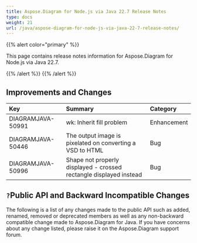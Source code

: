 ```yaml
---
title: Aspose.Diagram for Node.js via Java 22.7 Release Notes
type: docs
weight: 21
url: /java/aspose-diagram-for-node-js-via-java-22-7-release-notes/
---
```


{{% alert color="primary" %}}

This page contains release notes information for Aspose.Diagram for Node.js via Java 22.7.

{{% /alert %}}
{{% /alert %}}
## **Improvements and Changes** ##

|**Key**|**Summary**|**Category**|
| :- | :- | :- |
|DIAGRAMJAVA-50991|wk: Inherit fill problem|Enhancement|
|DIAGRAMJAVA-50446|The output image is pixelated on converting a VSD to HTML|Bug|
|DIAGRAMJAVA-50996|Shape not properly displayed - crossed rectangle displayed instead|Bug|

## `?`**Public API and Backward Incompatible Changes**
The following is a list of any changes made to the public API such as added, renamed, removed or deprecated members as well as any non-backward compatible change made to Aspose.Diagram for Java. If you have concerns about any change listed, please raise it on the Aspose.Diagram support forum.
